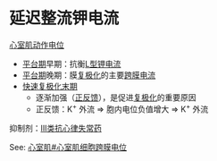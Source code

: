 # 延迟整流钾电流

[心室肌](心室肌.md)[动作电位](动作电位.md)
- [平台期](平台期.md)早期：抗衡[L型钾电流](L型钾电流.md)
- [平台期](平台期.md)晚期：膜[复极化](复极化.md)的主要[跨膜电流](跨膜电流.md)
- [快速复极化末期](快速复极化末期.md)
    - 逐渐加强（[正反馈](正反馈.md)），是促进[复极化](复极化.md)的重要原因
    - 正反馈：K<sup>+</sup> 外流 => 胞内电位负值增大 => K<sup>+</sup> 外流

抑制剂：[III类抗心律失常药](III类抗心律失常药.md)

See: [心室肌#心室肌细胞跨膜电位](心室肌#心室肌细胞跨膜电位)
